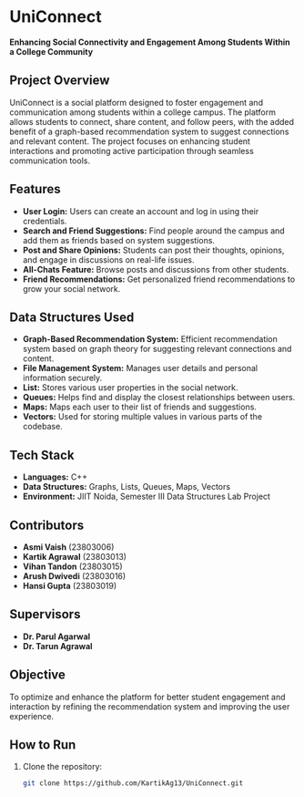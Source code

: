 # UniConnect

**Enhancing Social Connectivity and Engagement Among Students Within a College Community**

## Project Overview

UniConnect is a social platform designed to foster engagement and communication among students within a college campus. The platform allows students to connect, share content, and follow peers, with the added benefit of a graph-based recommendation system to suggest connections and relevant content. The project focuses on enhancing student interactions and promoting active participation through seamless communication tools.

## Features

- **User Login:** Users can create an account and log in using their credentials.
- **Search and Friend Suggestions:** Find people around the campus and add them as friends based on system suggestions.
- **Post and Share Opinions:** Students can post their thoughts, opinions, and engage in discussions on real-life issues.
- **All-Chats Feature:** Browse posts and discussions from other students.
- **Friend Recommendations:** Get personalized friend recommendations to grow your social network.
  
## Data Structures Used

- **Graph-Based Recommendation System:** Efficient recommendation system based on graph theory for suggesting relevant connections and content.
- **File Management System:** Manages user details and personal information securely.
- **List:** Stores various user properties in the social network.
- **Queues:** Helps find and display the closest relationships between users.
- **Maps:** Maps each user to their list of friends and suggestions.
- **Vectors:** Used for storing multiple values in various parts of the codebase.

## Tech Stack

- **Languages:** C++
- **Data Structures:** Graphs, Lists, Queues, Maps, Vectors
- **Environment:** JIIT Noida, Semester III Data Structures Lab Project

## Contributors

- **Asmi Vaish** (23803006)
- **Kartik Agrawal** (23803013)
- **Vihan Tandon** (23803015)
- **Arush Dwivedi** (23803016)
- **Hansi Gupta** (23803019)

## Supervisors

- **Dr. Parul Agarwal**
- **Dr. Tarun Agrawal**
  
## Objective

To optimize and enhance the platform for better student engagement and interaction by refining the recommendation system and improving the user experience.

## How to Run

1. Clone the repository:
   ```bash
   git clone https://github.com/KartikAg13/UniConnect.git
